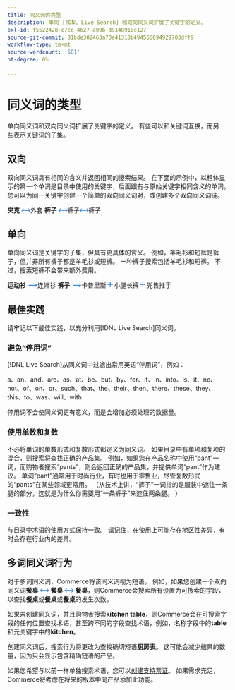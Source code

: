 ```yaml
---
title: 同义词的类型
description: 单向 [!DNL Live Search] 和双向同义词扩展了关键字的定义。
exl-id: f5522428-c7cc-4627-a09b-d9148918c127
source-git-commit: 81bde302463a70e41318b494565694929703dff9
workflow-type: tm+mt
source-wordcount: '581'
ht-degree: 0%

---
```


# 同义词的类型

单向同义词和双向同义词扩展了关键字的定义。 有些可以和关键词互换，而另一些表示关键词的子集。

## 双向

双向同义词具有相同的含义并返回相同的搜索结果。 在下面的示例中，以粗体显示的第一个单词是目录中使用的关键字，后面跟有与原始关键字相同含义的单词。 您可以为同一关键字创建一个简单的双向同义词对，或创建多个双向同义词链。

**夹克** ![双向选择器](assets/btn-two-way.png)外套
**裤子** ![双向选择器](assets/btn-two-way.png)裤子![双向选择器](assets/btn-two-way.png)裤子

## 单向

单向同义词是关键字的子集，但具有更具体的含义。 例如，羊毛衫和短裤是裤子，但并非所有裤子都是羊毛衫或短裤。 一种裤子搜索包括羊毛衫和短裤。 不过，搜索短裤不会带来额外费用。

**运动衫** ![单向选择器](assets/btn-one-way.png)连帽衫
**裤子** ![单向选择器](assets/btn-one-way.png)卡普里斯![多个单向选择器](assets/btn-multiple-one-way.png)小腿长裤![多个单向选择器](assets/btn-multiple-one-way.png)兜售推手

## 最佳实践

请牢记以下最佳实践，以充分利用[!DNL Live Search]同义词。

### 避免“停用词”

[!DNL Live Search]从同义词中过滤出常用英语“停用词”，例如：

a、an、and、are、as、at、be、but、by、for、if、in、into、is、it、no、not、of、on、or、such、that、the、their、then、there、these、they、this、to、was、will、with

停用词不会使同义词更有意义，而是会增加必须处理的数据量。

### 使用单数和复数

不必将单词的单数形式和复数形式都定义为同义词。 如果目录中有单项和复项的混合，则搜索将查找正确的产品集。 例如，如果您在产品名称中使用“pant”一词，而购物者搜索“pants”，则会返回正确的产品集，并提供单词“pant”作为建议。 单词“pant”通常用于时尚行业，有时也用于零售业，尽管复数形式的“pants”在某些领域更常用。 （从技术上讲，“裤子”一词指的是服装中遮住一条腿的部分，这就是为什么你需要用“一条裤子”来遮住两条腿。 ）

### 一致性

与目录中术语的使用方式保持一致。 请记住，在使用上可能存在地区性差异，有时会存在行业内的差异。

## 多词同义词行为

对于多词同义词，Commerce将该同义词视为短语。 例如，如果您创建一个双向同义词&#x200B;**餐桌** ![双向选择器](assets/btn-two-way.png) **餐桌** ![双向选择器](assets/btn-two-way.png) **餐桌**，则Commerce会搜索所有设置为可搜索的字段，以查找&#x200B;**餐桌**&#x200B;或&#x200B;**餐桌**&#x200B;或&#x200B;**餐桌**&#x200B;的发生次数。

如果未创建同义词，并且购物者搜索&#x200B;**kitchen table**，则Commerce会在可搜索字段的任何位置查找术语，甚至跨不同的字段查找术语，例如，名称字段中的&#x200B;**table**&#x200B;和元关键字中的&#x200B;**kitchen**。

创建同义词后，搜索行为将更改为查找确切短语&#x200B;**厨房表**。 这可能会减少结果的数量，因为只会显示包含精确短语的产品。

如果您希望与以前一样单独搜索术语，您可以[创建支持票证](https://experienceleague.adobe.com/en/docs/commerce-knowledge-base/kb/help-center-guide/magento-help-center-user-guide)。 如果需求充足，Commerce将考虑在将来的版本中向产品添加此功能。
